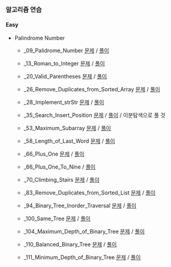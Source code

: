 
### 알고리즘 연습

#### Easy 

- Palindrome Number

    - _09_Palidrome_Number [문제](./resource/_09_Palidrome_Number.md) / [풀이](./src/_09_Palidrome_Number.ts)

    - _13_Roman_to_Integer [문제](./resource/_13_Roman_to_Integer.md) / [풀이](./src/_13_Roman_to_Integer.ts)

    - _20_Valid_Parentheses [문제](./resource/_20_Valid_Parentheses.md) / [풀이](./src/_20_Valid_Parentheses.ts)

    - _26_Remove_Duplicates_from_Sorted_Array [문제](./resource/_26_Remove_Duplicates_from_Sorted_Array.md) / [풀이](./src/_26_Remove_Duplicates_from_Sorted_Array.ts)

    - _28_Implement_strStr [문제](./resource/_28_Implement_strStr.md) / [풀이](./src/_28_Implement_strStr.ts)

    - _35_Search_Insert_Position [문제](./resource/_35_Search_Insert_Position.md) / [풀이](./src/_35_Search_Insert_Position.ts) / 이분탐색으로 풀 것

    - _53_Maximum_Subarray [문제](./resource/_53_Maximum_Subarray.md) / [풀이](./src/_53_Maximum_Subarray.ts)

    - _58_Length_of_Last_Word [문제](./resource/_58_Length_of_Last_Word.md) / [풀이](./src/_58_Length_of_Last_Word.ts)


    - _66_Plus_One [문제](./resource/_66_Plus_One.md) / [풀이](./src/_66_Plus_One.ts)

    - _66_Plus_One_To_Nine / [풀이](./src/_66_Plus_One_To_Nine.ts)

    - _70_Climbing_Stairs [문제](./resource/_70_Climbing_Stairs.md) / [풀이](./src/_70_Climbing_Stairs.ts)

    - _83_Remove_Duplicates_from_Sorted_List [문제](./resource/_83_Remove_Duplicates_from_Sorted_List.md) / [풀이](./src/_83_Remove_Duplicates_from_Sorted_List.ts)

    - _94_Binary_Tree_Inorder_Traversal [문제](./resource/_94_Binary_Tree_Inorder_Traversal.md) / [풀이](./src/_94_Binary_Tree_Inorder_Traversal.ts)

    - _100_Same_Tree [문제](./resource/_100_Same_Tree.md) / [풀이](./src/_100_Same_Tree.ts)

    - _104_Maximum_Depth_of_Binary_Tree [문제](./resource/_104_Maximum_Depth_of_Binary_Tree.md) / [풀이](./src/_104_Maximum_Depth_of_Binary_Tree.ts)

    - _110_Balanced_Binary_Tree [문제](./resource/_110_Balanced_Binary_Tree.md) / [풀이](./src/_110_Balanced_Binary_Tree.ts)

    - _111_Minimum_Depth_of_Binary_Tree [문제](./resource/_111_Minimum_Depth_of_Binary_Tree.md) / [풀이](./src/_111_Minimum_Depth_of_Binary_Tree.ts)